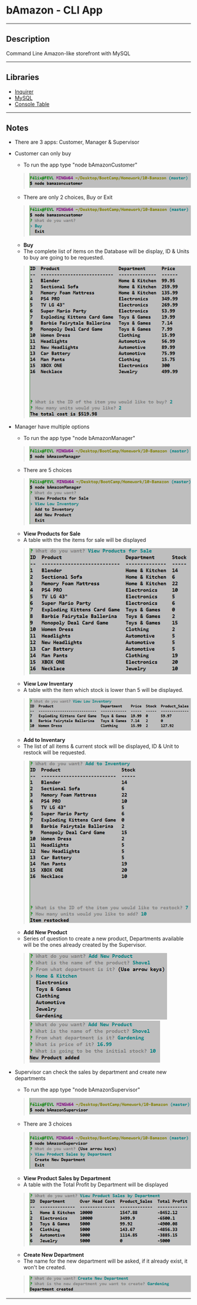 # bAmazon - CLI App
***
## Description  
Command Line Amazon-like storefront with MySQL
***

## Libraries
   * [Inquirer](https://www.npmjs.com/package/inquirer)
   * [MySQL](https://www.npmjs.com/package/mysql)
   * [Console Table](https://www.npmjs.com/package/console.table)

***
## Notes

* There are 3 apps: Customer, Manager & Supervisor
* Customer can only buy
  *  To run the app type "node bAmazonCustomer"
   > ![Customer-Command](Screenshots/Customer-Command.png)
  *  There are only 2 choices, Buy or Exit
   > ![Customer-Choices](Screenshots/Customer-Choices.png)  
  *  **Buy** 
  *  The complete list of items on the Database will be display, ID & Units to buy are going to be requested.
   > ![Customer-Choices](Screenshots/Customer-Buy.png)  

* Manager have multiple options
  *  To run the app type "node bAmazonManager"
   > ![Manager-Command](Screenshots/Manager-Command.png)
  *  There are 5 choices
   > ![Manager-Choices](Screenshots/Manager-Choices.png) 
  * **View Products for Sale**
  *  A table with the the items for sale will be displayed
  > ![Manager-Sales](Screenshots/Manager-Sales.png) 
  * **View Low Inventary** 
  *  A table with the item which stock is lower than 5 will be displayed.
  > ![Manager-LowStock](Screenshots/Manager-LowStock.png)
  * **Add to Inventary** 
  *  The list of all items & current stock will be displayed, ID & Unit to restock will be requested.
  > ![Manager-LowStock](Screenshots/Manager-Restock.png)  
  * **Add New Product** 
  *  Series of question to create a new product, Departments available will be the ones already created by the Supervisor.
  > ![Manager-Create](Screenshots/Manager-Create1.png)\
  > ![Manager-Create](Screenshots/Manager-Create2.png)      

* Supervisor can check the sales by department and create new departments
  *  To run the app type "node bAmazonSupervisor"
   > ![Supervisor-Command](Screenshots/Supervisor-Command.png)
  *  There are 3 choices
   > ![Supervisor-Choices](Screenshots/Supervisor-Choices.png) 
  * **View Product Sales by Department**
  *  A table with the Total Profit by Department will be displayed
  > ![Supervisor-Sales](Screenshots/Supervisor-Sales.png) 
  * **Create New Department** 
  *  The name for the new department will be asked, if it already exist, it won't be created.
  > ![Supervisor-Create](Screenshots/Supervisor-CreateDepartment.PNG)  


***
